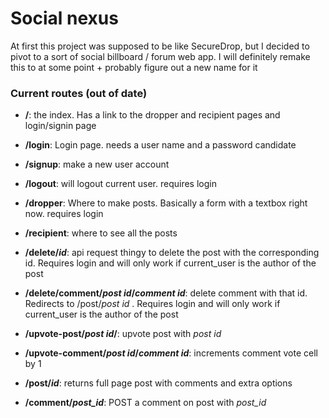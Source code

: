 # Social nexus  
 
At first this project was supposed to be like SecureDrop, but I decided to pivot to a sort of social billboard / forum web app. I will definitely remake this to at some point + probably figure out a new name for it

### Current routes (out of date)

* **/**: the index. Has a link to the dropper and recipient pages and login/signin page

* **/login**: Login page. needs a user name and a password candidate

* **/signup**: make a new user account

* **/logout**: will logout current user. requires login

* **/dropper**: Where to make posts. Basically a form with a textbox right now. requires login

* **/recipient**: where to see all the posts

* **/delete/_id_**: api request thingy to delete the post with the corresponding id. Requires login and will only work if current_user is the author of the post

* **/delete/comment/_post id_/_comment id_**: delete comment with that id. Redirects to /post/_post id_ . Requires login and will only work if current_user is the author of the post

* **/upvote-post/_post id_/**: upvote post with _post id_

* **/upvote-comment/_post id_/_comment id_**: increments comment vote cell by 1

* **/post/_id_**: returns full page post with comments and extra options

* **/comment/_post\_id_**: POST a comment on post with _post\_id_